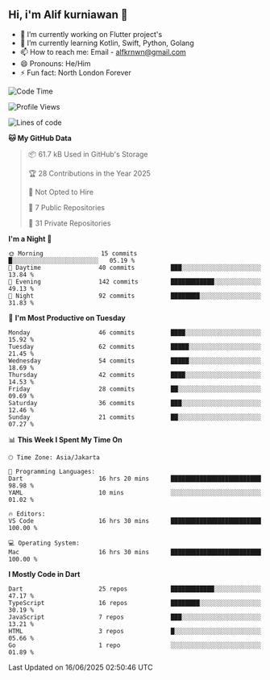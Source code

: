 ## Hi, i'm Alif kurniawan 👋

- 🔭 I’m currently working on Flutter project's
- 🌱 I’m currently learning Kotlin, Swift, Python, Golang
- 📫 How to reach me: Email - alfkrnwn@gmail.com
- 😄 Pronouns: He/Him
- ⚡ Fun fact: North London Forever

<!--START_SECTION:waka-->
![Code Time](http://img.shields.io/badge/Code%20Time-79%20hrs%2055%20mins-blue)

![Profile Views](http://img.shields.io/badge/Profile%20Views-109-blue)

![Lines of code](https://img.shields.io/badge/From%20Hello%20World%20I%27ve%20Written-175.8%20thousand%20lines%20of%20code-blue)

**🐱 My GitHub Data** 

> 📦 61.7 kB Used in GitHub's Storage 
 > 
> 🏆 28 Contributions in the Year 2025
 > 
> 🚫 Not Opted to Hire
 > 
> 📜 7 Public Repositories 
 > 
> 🔑 31 Private Repositories 
 > 
**I'm a Night 🦉** 

```text
🌞 Morning                15 commits          █░░░░░░░░░░░░░░░░░░░░░░░░   05.19 % 
🌆 Daytime                40 commits          ███░░░░░░░░░░░░░░░░░░░░░░   13.84 % 
🌃 Evening                142 commits         ████████████░░░░░░░░░░░░░   49.13 % 
🌙 Night                  92 commits          ████████░░░░░░░░░░░░░░░░░   31.83 % 
```
📅 **I'm Most Productive on Tuesday** 

```text
Monday                   46 commits          ████░░░░░░░░░░░░░░░░░░░░░   15.92 % 
Tuesday                  62 commits          █████░░░░░░░░░░░░░░░░░░░░   21.45 % 
Wednesday                54 commits          █████░░░░░░░░░░░░░░░░░░░░   18.69 % 
Thursday                 42 commits          ████░░░░░░░░░░░░░░░░░░░░░   14.53 % 
Friday                   28 commits          ██░░░░░░░░░░░░░░░░░░░░░░░   09.69 % 
Saturday                 36 commits          ███░░░░░░░░░░░░░░░░░░░░░░   12.46 % 
Sunday                   21 commits          ██░░░░░░░░░░░░░░░░░░░░░░░   07.27 % 
```


📊 **This Week I Spent My Time On** 

```text
🕑︎ Time Zone: Asia/Jakarta

💬 Programming Languages: 
Dart                     16 hrs 20 mins      █████████████████████████   98.98 % 
YAML                     10 mins             ░░░░░░░░░░░░░░░░░░░░░░░░░   01.02 % 

🔥 Editors: 
VS Code                  16 hrs 30 mins      █████████████████████████   100.00 % 

💻 Operating System: 
Mac                      16 hrs 30 mins      █████████████████████████   100.00 % 
```

**I Mostly Code in Dart** 

```text
Dart                     25 repos            ████████████░░░░░░░░░░░░░   47.17 % 
TypeScript               16 repos            ████████░░░░░░░░░░░░░░░░░   30.19 % 
JavaScript               7 repos             ███░░░░░░░░░░░░░░░░░░░░░░   13.21 % 
HTML                     3 repos             █░░░░░░░░░░░░░░░░░░░░░░░░   05.66 % 
Go                       1 repo              ░░░░░░░░░░░░░░░░░░░░░░░░░   01.89 % 
```




 Last Updated on 16/06/2025 02:50:46 UTC
<!--END_SECTION:waka-->
